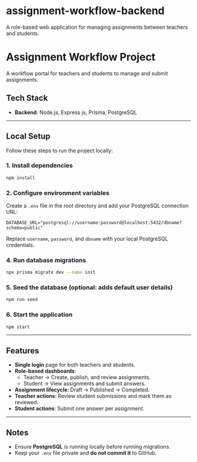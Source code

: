 # assignment-workflow-backend
A role-based web application for managing assignments between teachers and students.

# Assignment Workflow Project

A workflow portal for teachers and students to manage and submit assignments.

## Tech Stack
- **Backend**: Node.js, Express js, Prisma, PostgreSQL   

---

## Local Setup

Follow these steps to run the project locally:

### 1. Install dependencies
```bash
npm install
```

### 2. Configure environment variables
Create a `.env` file in the root directory and add your PostgreSQL connection URL:

```env
DATABASE_URL="postgresql://username:password@localhost:5432/dbname?schema=public"
```
Replace `username`, `password`, and `dbname` with your local PostgreSQL credentials.

### 4. Run database migrations
```bash
npx prisma migrate dev --name init
```

### 5. Seed the database (optional: adds default user details)
```bash
npm run seed
```

### 6. Start the application
```bash
npm start
```

---

## Features

- **Single login** page for both teachers and students.  
- **Role-based dashboards**:  
  - Teacher → Create, publish, and review assignments.  
  - Student → View assignments and submit answers.  
- **Assignment lifecycle**: Draft → Published → Completed.  
- **Teacher actions**: Review student submissions and mark them as reviewed.  
- **Student actions**: Submit one answer per assignment.  

---

## Notes
- Ensure **PostgreSQL** is running locally before running migrations.  
- Keep your `.env` file private and **do not commit it** to GitHub.  
